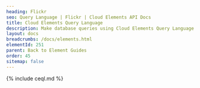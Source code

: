 ```yaml
---
heading: Flickr
seo: Query Language | Flickr | Cloud Elements API Docs
title: Cloud Elements Query Language
description: Make database queries using Cloud Elements Query Language.
layout: docs
breadcrumbs: /docs/elements.html
elementId: 251
parent: Back to Element Guides
order: 45
sitemap: false
---
```


{% include ceql.md %}
